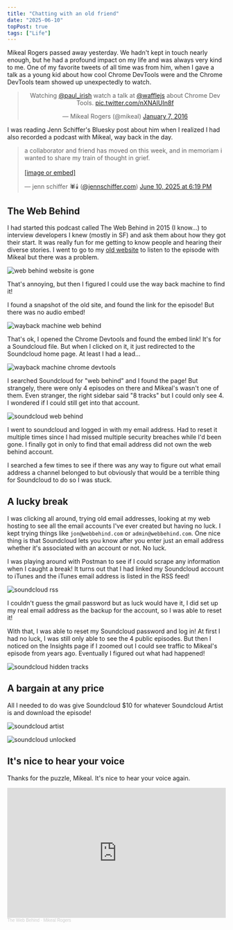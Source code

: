 ```yaml
---
title: "Chatting with an old friend"
date: "2025-06-10"
topPost: true
tags: ["Life"]
---
```


Mikeal Rogers passed away yesterday. We hadn't kept in touch nearly enough, but he had a profound impact on my life and was always very kind to me. One of my favorite tweets of all time was from him, when I gave a talk as a young kid about how cool Chrome DevTools were and the Chrome DevTools team showed up unexpectedly to watch.

<blockquote class="twitter-tweet" data-dnt="true" align="center"><p lang="en" dir="ltr">Watching <a href="https://twitter.com/paul_irish?ref_src=twsrc%5Etfw">@paul_irish</a> watch a talk at <a href="https://twitter.com/wafflejs?ref_src=twsrc%5Etfw">@wafflejs</a> about Chrome Dev Tools. <a href="https://t.co/nXNAIUIn8f">pic.twitter.com/nXNAIUIn8f</a></p>&mdash; Mikeal Rogers (@mikeal) <a href="https://twitter.com/mikeal/status/684960175527084032?ref_src=twsrc%5Etfw">January 7, 2016</a></blockquote>
<script async src="https://platform.twitter.com/widgets.js" charset="utf-8"></script>

I was reading Jenn Schiffer's Bluesky post about him when I realized I had also recorded a podcast with Mikeal, way back in the day.

<blockquote class="bluesky-embed" data-bluesky-uri="at://did:plc:x5leeami62gbmjekf7ro6sqo/app.bsky.feed.post/3lrbfmksxnk2d" data-bluesky-cid="bafyreigelu2ngfgbnhgs66fdauct2nduwkwe5sqimi4ltingddrrivtncy" data-bluesky-embed-color-mode="system"><p lang="en">a collaborator and friend has moved on this week, and in memoriam i wanted to share my train of thought in grief.<br><br><a href="https://bsky.app/profile/did:plc:x5leeami62gbmjekf7ro6sqo/post/3lrbfmksxnk2d?ref_src=embed">[image or embed]</a></p>&mdash; jenn schiffer 🕷️🕯️ (<a href="https://bsky.app/profile/did:plc:x5leeami62gbmjekf7ro6sqo?ref_src=embed">@jennschiffer.com</a>) <a href="https://bsky.app/profile/did:plc:x5leeami62gbmjekf7ro6sqo/post/3lrbfmksxnk2d?ref_src=embed">June 10, 2025 at 6:19 PM</a></blockquote><script async src="https://embed.bsky.app/static/embed.js" charset="utf-8"></script>

## The Web Behind

I had started this podcast called The Web Behind in 2015 (I know...) to interview developers I knew (mostly in SF) and ask them about how they got their start. It was really fun for me getting to know people and hearing their diverse stories. I went to go to my [old website](https://webbehind.com/) to listen to the episode with Mikeal but there was a problem.

![web behind website is gone](/img/web-behind-gone.png)

That's annoying, but then I figured I could use the way back machine to find it!

I found a snapshot of the old site, and found the link for the episode! But there was no audio embed!

![wayback machine web behind](/img/wayback-web-behind.png)

That's ok, I opened the Chrome Devtools and found the embed link! It's for a Soundcloud file. But when I clicked on it, it just redirected to the Soundcloud home page. At least I had a lead...

![wayback machine chrome devtools](/img/wayback-devtools.png)

I searched Soundcloud for "web behind" and I found the page! But strangely, there were only 4 episodes on there and Mikeal's wasn't one of them. Even stranger, the right sidebar said "8 tracks" but I could only see 4. I wondered if I could still get into that account.

![soundcloud web behind](/img/soundcloud-web-behind.png)

I went to soundcloud and logged in with my email address. Had to reset it multiple times since I had missed multiple security breaches while I'd been gone. I finally got in only to find that email address did not own the web behind account.

I searched a few times to see if there was any way to figure out what email address a channel belonged to but obviously that would be a terrible thing for Soundcloud to do so I was stuck.

## A lucky break

I was clicking all around, trying old email addresses, looking at my web hosting to see all the email accounts I've ever created but having no luck. I kept trying things like `jon@webbehind.com` or `admin@webbehind.com`. One nice thing is that Soundcloud lets you know after you enter just an email address whether it's associated with an account or not. No luck.

I was playing around with Postman to see if I could scrape any information when I caught a break! It turns out that I had linked my Soundcloud account to iTunes and the iTunes email address is listed in the RSS feed!

![soundcloud rss](/img/soundcloud-rss.png)

I couldn't guess the gmail password but as luck would have it, I did set up my real email address as the backup for the account, so I was able to reset it!

With that, I was able to reset my Soundcloud password and log in! At first I had no luck, I was still only able to see the 4 public episodes. But then I noticed on the Insights page if I zoomed out I could see traffic to Mikeal's episode from years ago. Eventually I figured out what had happened!

![soundcloud hidden tracks](/img/soundcloud-hidden.png)

## A bargain at any price

All I needed to do was give Soundcloud $10 for whatever Soundcloud Artist is and download the episode!

![soundcloud artist](/img/soundcloud-artist.png)

![soundcloud unlocked](/img/soundcloud-unlocked.png)

## It's nice to hear your voice

Thanks for the puzzle, Mikeal. It's nice to hear your voice again.

<iframe width="100%" height="300" scrolling="no" frameborder="no" allow="autoplay" src="https://w.soundcloud.com/player/?url=https%3A//api.soundcloud.com/tracks/252513132&color=%23ff5500&auto_play=false&hide_related=false&show_comments=true&show_user=true&show_reposts=false&show_teaser=true&visual=true"></iframe><div style="font-size: 10px; color: #cccccc;line-break: anywhere;word-break: normal;overflow: hidden;white-space: nowrap;text-overflow: ellipsis; font-family: Interstate,Lucida Grande,Lucida Sans Unicode,Lucida Sans,Garuda,Verdana,Tahoma,sans-serif;font-weight: 100;"><a href="https://soundcloud.com/the-web-behind" title="The Web Behind" target="_blank" style="color: #cccccc; text-decoration: none;">The Web Behind</a> · <a href="https://soundcloud.com/the-web-behind/mikeal-rogers" title="Mikeal Rogers" target="_blank" style="color: #cccccc; text-decoration: none;">Mikeal Rogers</a></div>

